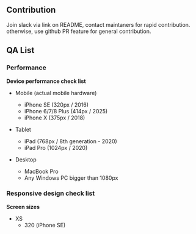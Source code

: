 ## Contribution

Join slack via link on README, contact maintaners for rapid contribution. otherwise, use github PR feature for general contribution.

## QA List

### Performance

**Device performance check list**

- Mobile (actual mobile hardware)

  - iPhone SE (320px / 2016)
  - iPhone 6/7/8 Plus (414px / 2025)
  - iPhone X (375px / 2018)

- Tablet

  - iPad (768px / 8th generation - 2020)
  - iPad Pro (1024px / 2020)

- Desktop

  - MacBook Pro
  - Any Windows PC bigger than 1080px

### Responsive design check list

**Screen sizes**

- XS
  - 320 (iPhone SE)
